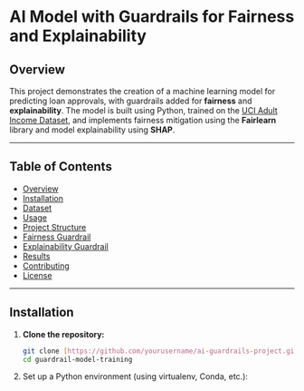 # AI Model with Guardrails for Fairness and Explainability

## Overview

This project demonstrates the creation of a machine learning model for predicting loan approvals, with guardrails added for **fairness** and **explainability**. The model is built using Python, trained on the [UCI Adult Income Dataset](https://archive.ics.uci.edu/ml/datasets/adult), and implements fairness mitigation using the **Fairlearn** library and model explainability using **SHAP**.

---

## Table of Contents

- [Overview](#overview)
- [Installation](#installation)
- [Dataset](#dataset)
- [Usage](#usage)
- [Project Structure](#project-structure)
- [Fairness Guardrail](#fairness-guardrail)
- [Explainability Guardrail](#explainability-guardrail)
- [Results](#results)
- [Contributing](#contributing)
- [License](#license)

---

## Installation

1. **Clone the repository:**

   ```bash
   git clone [https://github.com/yourusername/ai-guardrails-project.git](https://github.com/MikeDuran-git/guardrail-model-training
   cd guardrail-model-training
   ```

2. Set up a Python environment (using virtualenv, Conda, etc.):


